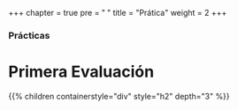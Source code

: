+++
chapter = true
pre = "<b> </b>"
title = "Prática"
weight = 2
+++

### Prácticas

# Primera Evaluación

{{% children containerstyle="div" style="h2" depth="3" %}}